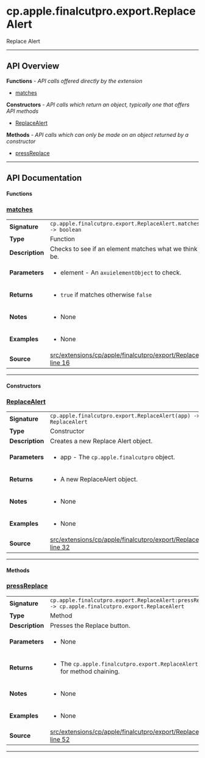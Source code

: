 # cp.apple.finalcutpro.export.ReplaceAlert

Replace Alert

---

## API Overview
**Functions** - _API calls offered directly by the extension_
 * [matches](#matches)

**Constructors** - _API calls which return an object, typically one that offers API methods_
 * [ReplaceAlert](#replacealert)

**Methods** - _API calls which can only be made on an object returned by a constructor_
 * [pressReplace](#pressreplace)


---

## API Documentation

#### Functions


### [matches](#matches)

|                                             |                                                                                     |
| --------------------------------------------|-------------------------------------------------------------------------------------|
| **Signature**                               | `cp.apple.finalcutpro.export.ReplaceAlert.matches(element) -> boolean`                                                                    |
| **Type**                                    | Function                                                                     |
| **Description**                             | Checks to see if an element matches what we think it should be.                                                                     |
| **Parameters**                              | <ul><li>element - An `axuielementObject` to check.</li></ul> |
| **Returns**                                 | <ul><li>`true` if matches otherwise `false`</li></ul>          |
| **Notes**                                   | <ul><li>None</li></ul> |
| **Examples**                                | <ul><li>None</li></ul> |
| **Source**                                  | [src/extensions/cp/apple/finalcutpro/export/ReplaceAlert.lua line 16](https://github.com/CommandPost/CommandPost/blob/develop/src/extensions/cp/apple/finalcutpro/export/ReplaceAlert.lua#L16) |

---

#### Constructors


### [ReplaceAlert](#replacealert)

|                                             |                                                                                     |
| --------------------------------------------|-------------------------------------------------------------------------------------|
| **Signature**                               | `cp.apple.finalcutpro.export.ReplaceAlert(app) -> ReplaceAlert`                                                                    |
| **Type**                                    | Constructor                                                                     |
| **Description**                             | Creates a new Replace Alert object.                                                                     |
| **Parameters**                              | <ul><li>app - The `cp.apple.finalcutpro` object.</li></ul> |
| **Returns**                                 | <ul><li>A new ReplaceAlert object.</li></ul>          |
| **Notes**                                   | <ul><li>None</li></ul> |
| **Examples**                                | <ul><li>None</li></ul> |
| **Source**                                  | [src/extensions/cp/apple/finalcutpro/export/ReplaceAlert.lua line 32](https://github.com/CommandPost/CommandPost/blob/develop/src/extensions/cp/apple/finalcutpro/export/ReplaceAlert.lua#L32) |

---

#### Methods


### [pressReplace](#pressreplace)

|                                             |                                                                                     |
| --------------------------------------------|-------------------------------------------------------------------------------------|
| **Signature**                               | `cp.apple.finalcutpro.export.ReplaceAlert:pressReplace() -> cp.apple.finalcutpro.export.ReplaceAlert`                                                                    |
| **Type**                                    | Method                                                                     |
| **Description**                             | Presses the Replace button.                                                                     |
| **Parameters**                              | <ul><li>None</li></ul> |
| **Returns**                                 | <ul><li>The `cp.apple.finalcutpro.export.ReplaceAlert` object for method chaining.</li></ul>          |
| **Notes**                                   | <ul><li>None</li></ul> |
| **Examples**                                | <ul><li>None</li></ul> |
| **Source**                                  | [src/extensions/cp/apple/finalcutpro/export/ReplaceAlert.lua line 52](https://github.com/CommandPost/CommandPost/blob/develop/src/extensions/cp/apple/finalcutpro/export/ReplaceAlert.lua#L52) |

---

